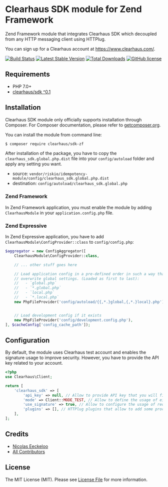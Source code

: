 Clearhaus SDK module for Zend Framework
=======================================

Zend Framework module that integrates Clearhaus SDK which decoupled from any HTTP messaging client using HTTPlug.

You can sign up for a Clearhaus account at https://www.clearhaus.com/.

[![Build Status](https://img.shields.io/travis/RiskioFr/clearhaus-sdk-php-zf.svg?style=flat-square)](http://travis-ci.org/RiskioFr/clearhaus-sdk-php-zf)
[![Latest Stable Version](http://img.shields.io/packagist/v/clearhaus/sdk-zf.svg?style=flat-square)](https://packagist.org/packages/clearhaus/sdk-zf)
[![Total Downloads](http://img.shields.io/packagist/dt/clearhaus/sdk-zf.svg?style=flat-square)](https://packagist.org/packages/clearhaus/sdk-zf)
[![GitHub license](https://img.shields.io/github/license/RiskioFr/clearhaus-sdk-php-zf.svg?style=flat-square)](https://github.com/RiskioFr/clearhaus-sdk-php-zf/blob/master/LICENSE)

## Requirements

* PHP 7.0+
* [clearhaus/sdk ^0.1](https://github.com/RiskioFr/clearhaus-sdk-php)

## Installation

Clearhaus SDK module only officially supports installation through Composer. For Composer documentation, please refer to
[getcomposer.org](http://getcomposer.org/).

You can install the module from command line:

```sh
$ composer require clearhaus/sdk-zf
```

After installation of the package, you have to copy the `clearhaus_sdk.global.php.dist` file into
your `config/autoload` folder and apply any setting you want.

- source: `vendor/riskio/idempotency-module/config/clearhaus_sdk.global.php.dist`
- destination: `config/autoload/clearhaus_sdk.global.php`

### Zend Framework

In Zend Framework application, you must enable the module by adding `ClearhausModule` in your `application.config.php` file.

### Zend Expressive

In Zend Expressive application, you have to add `ClearhausModule\ConfigProvider::class` to `config/config.php`:

```php
$aggregator = new ConfigAggregator([
    ClearhausModule\ConfigProvider::class,

    // ... other stuff goes here

    // Load application config in a pre-defined order in such a way that local settings
    // overwrite global settings. (Loaded as first to last):
    //   - `global.php`
    //   - `*.global.php`
    //   - `local.php`
    //   - `*.local.php`
    new PhpFileProvider('config/autoload/{{,*.}global,{,*.}local}.php'),


    // Load development config if it exists
    new PhpFileProvider('config/development.config.php'),
], $cacheConfig['config_cache_path']);
```

## Configuration

By default, the module uses Clearhaus test account and enables the signature usage to improve security. However, you have to provide the API key related to your account.

```php
<?php
use Clearhaus\Client;

return [
    'clearhaus_sdk' => [
        'api_key' => null, // Allow to provide API key that you will find in your account
        'mode' => Client::MODE_TEST, // Allow to define the usage of either test or live accounts
        'use_signature' => true, // Allow to configure the usage of request signature
        'plugins' => [], // HTTPlug plugins that allow to add some processing logic
    ],
];
```

## Credits

- [Nicolas Eeckeloo](https://github.com/neeckeloo)
- [All Contributors](https://github.com/RiskioFr/clearhaus-sdk-php-zf/contributors)


## License

The MIT License (MIT). Please see [License File](https://github.com/RiskioFr/clearhaus-sdk-php-zf/blob/master/LICENSE) for more information.
